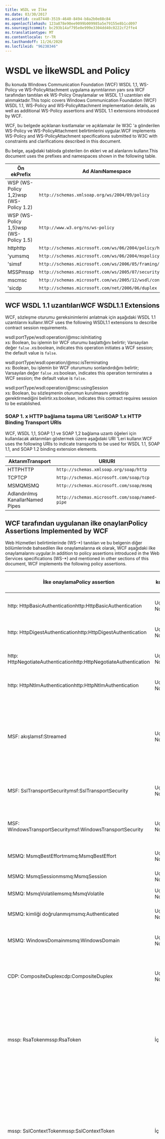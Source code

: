 ```yaml
---
title: WSDL ve İlke
ms.date: 03/30/2017
ms.assetid: cea87440-3519-4640-8494-b8a2b0e88c84
ms.openlocfilehash: 123a878e90ee9099b009985a5e79155e8b1cd097
ms.sourcegitcommit: bc293b14af795e0e999e3304dd40c0222cf2ffe4
ms.translationtype: MT
ms.contentlocale: tr-TR
ms.lasthandoff: 11/26/2020
ms.locfileid: "96238346"
---
```

# <a name="wsdl-and-policy"></a><span data-ttu-id="742f1-102">WSDL ve İlke</span><span class="sxs-lookup"><span data-stu-id="742f1-102">WSDL and Policy</span></span>

<span data-ttu-id="742f1-103">Bu konuda Windows Communication Foundation (WCF) WSDL 1,1, WS-Policy ve WS-PolicyAttachment uygulama ayrıntılarının yanı sıra WCF tarafından tanıtılan ek WS-Policy Onaylamalar ve WSDL 1,1 uzantıları ele alınmaktadır.</span><span class="sxs-lookup"><span data-stu-id="742f1-103">This topic covers Windows Communication Foundation (WCF) WSDL 1.1, WS-Policy and WS-PolicyAttachment implementation details, as well as additional WS-Policy assertions and WSDL 1.1 extensions introduced by WCF.</span></span>  
  
 <span data-ttu-id="742f1-104">WCF, bu belgede açıklanan kısıtlamalar ve açıklamalar ile W3C 'a gönderilen WS-Policy ve WS-PolicyAttachment belirtimlerini uygular.</span><span class="sxs-lookup"><span data-stu-id="742f1-104">WCF implements WS-Policy and WS-PolicyAttachment specifications submitted to W3C with constraints and clarifications described in this document.</span></span>  
  
 <span data-ttu-id="742f1-105">Bu belge, aşağıdaki tabloda gösterilen ön ekleri ve ad alanlarını kullanır.</span><span class="sxs-lookup"><span data-stu-id="742f1-105">This document uses the prefixes and namespaces shown in the following table.</span></span>  
  
|<span data-ttu-id="742f1-106">Ön ek</span><span class="sxs-lookup"><span data-stu-id="742f1-106">Prefix</span></span>|<span data-ttu-id="742f1-107">Ad Alanı</span><span class="sxs-lookup"><span data-stu-id="742f1-107">Namespace</span></span>|  
|------------|---------------|  
|<span data-ttu-id="742f1-108">WSP (WS-Policy 1,2)</span><span class="sxs-lookup"><span data-stu-id="742f1-108">wsp (WS-Policy 1.2)</span></span>|`http://schemas.xmlsoap.org/ws/2004/09/policy`|  
|<span data-ttu-id="742f1-109">WSP (WS-Policy 1,5)</span><span class="sxs-lookup"><span data-stu-id="742f1-109">wsp (WS-Policy 1.5)</span></span>|`http://www.w3.org/ns/ws-policy`|  
|<span data-ttu-id="742f1-110">http</span><span class="sxs-lookup"><span data-stu-id="742f1-110">http</span></span>|`http://schemas.microsoft.com/ws/06/2004/policy/http`|  
|<span data-ttu-id="742f1-111">'yu</span><span class="sxs-lookup"><span data-stu-id="742f1-111">msmq</span></span>|`http://schemas.microsoft.com/ws/06/2004/mspolicy/msmq`|  
|<span data-ttu-id="742f1-112">'si</span><span class="sxs-lookup"><span data-stu-id="742f1-112">msf</span></span>|`http://schemas.microsoft.com/ws/2006/05/framing/policy`|  
|<span data-ttu-id="742f1-113">MSSP</span><span class="sxs-lookup"><span data-stu-id="742f1-113">mssp</span></span>|`http://schemas.microsoft.com/ws/2005/07/securitypolicy`|  
|<span data-ttu-id="742f1-114">msc</span><span class="sxs-lookup"><span data-stu-id="742f1-114">msc</span></span>|`http://schemas.microsoft.com/ws/2005/12/wsdl/contract`|  
|<span data-ttu-id="742f1-115">'si</span><span class="sxs-lookup"><span data-stu-id="742f1-115">cdp</span></span>|`http://schemas.microsoft.com/net/2006/06/duplex`|  
  
## <a name="wcf-wsdl11-extensions"></a><span data-ttu-id="742f1-116">WCF WSDL 1.1 uzantıları</span><span class="sxs-lookup"><span data-stu-id="742f1-116">WCF WSDL1.1 Extensions</span></span>  

 <span data-ttu-id="742f1-117">WCF, sözleşme oturumu gereksinimlerini anlatmak için aşağıdaki WSDL 1.1 uzantılarını kullanır.</span><span class="sxs-lookup"><span data-stu-id="742f1-117">WCF uses the following WSDL1.1 extensions to describe contract session requirements.</span></span>  
  
 wsdl:portType/wsdl:operation/@msc:isInitiating  
 <span data-ttu-id="742f1-118">xs: Boolean, bu işlemin bir WCF oturumu başlattığını belirtir; Varsayılan değer `false` .</span><span class="sxs-lookup"><span data-stu-id="742f1-118">xs:boolean, indicates this operation initiates a WCF session; the default value is `false`.</span></span>  
  
 wsdl:portType/wsdl:operation/@msc:isTerminating  
 <span data-ttu-id="742f1-119">xs: Boolean, bu işlemin bir WCF oturumunu sonlandırdığını belirtir; Varsayılan değer `false` .</span><span class="sxs-lookup"><span data-stu-id="742f1-119">xs:boolean, indicates this operation terminates a WCF session; the default value is `false`.</span></span>  
  
 wsdl:portType/wsdl:operation/@msc:usingSession  
 <span data-ttu-id="742f1-120">xs: Boolean, bu sözleşmenin oturumun kurulmasını gerektirip gerektirmediğini belirtir.</span><span class="sxs-lookup"><span data-stu-id="742f1-120">xs:boolean, indicates this contract requires session to be established.</span></span>  
  
### <a name="soap-1x-http-binding-transport-uris"></a><span data-ttu-id="742f1-121">SOAP 1. x HTTP bağlama taşıma URI 'Leri</span><span class="sxs-lookup"><span data-stu-id="742f1-121">SOAP 1.x HTTP Binding Transport URIs</span></span>  

 <span data-ttu-id="742f1-122">WCF, WSDL 1,1, SOAP 1,1 ve SOAP 1,2 bağlama uzantı öğeleri için kullanılacak aktarımları göstermek üzere aşağıdaki URI 'Leri kullanır.</span><span class="sxs-lookup"><span data-stu-id="742f1-122">WCF uses the following URIs to indicate transports to be used for WSDL 1.1, SOAP 1.1, and SOAP 1.2 binding extension elements.</span></span>  
  
|<span data-ttu-id="742f1-123">Aktarım</span><span class="sxs-lookup"><span data-stu-id="742f1-123">Transport</span></span>|<span data-ttu-id="742f1-124">URI</span><span class="sxs-lookup"><span data-stu-id="742f1-124">URI</span></span>|  
|---------------|---------|  
|<span data-ttu-id="742f1-125">HTTP</span><span class="sxs-lookup"><span data-stu-id="742f1-125">HTTP</span></span>|`http://schemas.xmlsoap.org/soap/http`|  
|<span data-ttu-id="742f1-126">TCP</span><span class="sxs-lookup"><span data-stu-id="742f1-126">TCP</span></span>|`http://schemas.microsoft.com/soap/tcp`|  
|<span data-ttu-id="742f1-127">MSMQ</span><span class="sxs-lookup"><span data-stu-id="742f1-127">MSMQ</span></span>|`http://schemas.microsoft.com/soap/msmq`|  
|<span data-ttu-id="742f1-128">Adlandırılmış Kanallar</span><span class="sxs-lookup"><span data-stu-id="742f1-128">Named Pipes</span></span>|`http://schemas.microsoft.com/soap/named-pipe`|  
  
## <a name="policy-assertions-implemented-by-wcf"></a><span data-ttu-id="742f1-129">WCF tarafından uygulanan ilke onayları</span><span class="sxs-lookup"><span data-stu-id="742f1-129">Policy Assertions Implemented by WCF</span></span>  

 <span data-ttu-id="742f1-130">Web Hizmetleri belirtimlerinde (WS-\*) tanıtılan ve bu belgenin diğer bölümlerinde bahsedilen ilke onaylamalarına ek olarak, WCF aşağıdaki ilke onaylamalarını uygular.</span><span class="sxs-lookup"><span data-stu-id="742f1-130">In addition to policy assertions introduced in the Web Services specifications (WS-\*) and mentioned in other sections of this document, WCF implements the following policy assertions.</span></span>  
  
|<span data-ttu-id="742f1-131">İlke onaylama</span><span class="sxs-lookup"><span data-stu-id="742f1-131">Policy assertion</span></span>|<span data-ttu-id="742f1-132">İlke konusu</span><span class="sxs-lookup"><span data-stu-id="742f1-132">Policy subject</span></span>|<span data-ttu-id="742f1-133">Açıklama</span><span class="sxs-lookup"><span data-stu-id="742f1-133">Description</span></span>|  
|----------------------|--------------------|-----------------|  
|<span data-ttu-id="742f1-134">http: HttpBasicAuthentication</span><span class="sxs-lookup"><span data-stu-id="742f1-134">http:HttpBasicAuthentication</span></span>|<span data-ttu-id="742f1-135">Uç Nokta</span><span class="sxs-lookup"><span data-stu-id="742f1-135">Endpoint</span></span>|<span data-ttu-id="742f1-136">Uç nokta HTTP temel kimlik doğrulaması kullanıyor.</span><span class="sxs-lookup"><span data-stu-id="742f1-136">Endpoint uses HTTP Basic Authentication.</span></span>|  
|<span data-ttu-id="742f1-137">http: HttpDigestAuthentication</span><span class="sxs-lookup"><span data-stu-id="742f1-137">http:HttpDigestAuthentication</span></span>|<span data-ttu-id="742f1-138">Uç Nokta</span><span class="sxs-lookup"><span data-stu-id="742f1-138">Endpoint</span></span>|<span data-ttu-id="742f1-139">Uç nokta HTTP Özet kimlik doğrulamasını kullanır.</span><span class="sxs-lookup"><span data-stu-id="742f1-139">Endpoint uses HTTP Digest Authentication.</span></span>|  
|<span data-ttu-id="742f1-140">http: HttpNegotiateAuthentication</span><span class="sxs-lookup"><span data-stu-id="742f1-140">http:HttpNegotiateAuthentication</span></span>|<span data-ttu-id="742f1-141">Uç Nokta</span><span class="sxs-lookup"><span data-stu-id="742f1-141">Endpoint</span></span>|<span data-ttu-id="742f1-142">Uç nokta HTTP anlaşma kimlik doğrulamasını kullanır.</span><span class="sxs-lookup"><span data-stu-id="742f1-142">Endpoint uses HTTP Negotiate Authentication.</span></span>|  
|<span data-ttu-id="742f1-143">http: HttpNtlmAuthentication</span><span class="sxs-lookup"><span data-stu-id="742f1-143">http:HttpNtlmAuthentication</span></span>|<span data-ttu-id="742f1-144">Uç Nokta</span><span class="sxs-lookup"><span data-stu-id="742f1-144">Endpoint</span></span>|<span data-ttu-id="742f1-145">Uç nokta HTTP NTLM kimlik doğrulamasını kullanır.</span><span class="sxs-lookup"><span data-stu-id="742f1-145">Endpoint uses HTTP NTLM Authentication.</span></span>|  
|<span data-ttu-id="742f1-146">MSF: akışla</span><span class="sxs-lookup"><span data-stu-id="742f1-146">msf:Streamed</span></span>|<span data-ttu-id="742f1-147">Uç Nokta</span><span class="sxs-lookup"><span data-stu-id="742f1-147">Endpoint</span></span>|<span data-ttu-id="742f1-148">Uç nokta akış ileti çerçeveleme kullanır.</span><span class="sxs-lookup"><span data-stu-id="742f1-148">Endpoint uses streamed message framing.</span></span> <span data-ttu-id="742f1-149">Bu onaylama, TCP ve adlandırılmış kanallar gibi aktarımlar için sunulan Ileti çerçeveleme protokolüyle birlikte kullanılır.</span><span class="sxs-lookup"><span data-stu-id="742f1-149">This assertion is used with the Message Framing protocol provided for transports such as TCP, and named pipes.</span></span>|  
|<span data-ttu-id="742f1-150">MSF: SslTransportSecurity</span><span class="sxs-lookup"><span data-stu-id="742f1-150">msf:SslTransportSecurity</span></span>|<span data-ttu-id="742f1-151">Uç Nokta</span><span class="sxs-lookup"><span data-stu-id="742f1-151">Endpoint</span></span>|<span data-ttu-id="742f1-152">Uç nokta, ileti çerçevelemesi ile Aktarım Katmanı Güvenliği 'ni (TLS) kullanır.</span><span class="sxs-lookup"><span data-stu-id="742f1-152">Endpoint uses transport-layer security (TLS) with message framing.</span></span>|  
|<span data-ttu-id="742f1-153">MSF: WindowsTransportSecurity</span><span class="sxs-lookup"><span data-stu-id="742f1-153">msf:WindowsTransportSecurity</span></span>|<span data-ttu-id="742f1-154">Uç Nokta</span><span class="sxs-lookup"><span data-stu-id="742f1-154">Endpoint</span></span>|<span data-ttu-id="742f1-155">Uç noktası, ileti çerçevelemesi ile güvenlik sağlayıcısı anlaşmasını (SPNEGO) kullanır.</span><span class="sxs-lookup"><span data-stu-id="742f1-155">Endpoint uses Security Provider Negotiation (SPNEGO) with message framing.</span></span>|  
|<span data-ttu-id="742f1-156">MSMQ: MsmqBestEffort</span><span class="sxs-lookup"><span data-stu-id="742f1-156">msmq:MsmqBestEffort</span></span>|<span data-ttu-id="742f1-157">Uç Nokta</span><span class="sxs-lookup"><span data-stu-id="742f1-157">Endpoint</span></span>|<span data-ttu-id="742f1-158">En iyi çaba garantisi olan MSMQ.</span><span class="sxs-lookup"><span data-stu-id="742f1-158">MSMQ with best-effort guarantees.</span></span>|  
|<span data-ttu-id="742f1-159">MSMQ: MsmqSession</span><span class="sxs-lookup"><span data-stu-id="742f1-159">msmq:MsmqSession</span></span>|<span data-ttu-id="742f1-160">Uç Nokta</span><span class="sxs-lookup"><span data-stu-id="742f1-160">Endpoint</span></span>|<span data-ttu-id="742f1-161">Oturum garantisi olan MSMQ.</span><span class="sxs-lookup"><span data-stu-id="742f1-161">MSMQ with Session guarantees.</span></span>|  
|<span data-ttu-id="742f1-162">MSMQ: MsmqVolatile</span><span class="sxs-lookup"><span data-stu-id="742f1-162">msmq:MsmqVolatile</span></span>|<span data-ttu-id="742f1-163">Uç Nokta</span><span class="sxs-lookup"><span data-stu-id="742f1-163">Endpoint</span></span>|<span data-ttu-id="742f1-164">MSMQ geçici.</span><span class="sxs-lookup"><span data-stu-id="742f1-164">MSMQ Volatile.</span></span>|  
|<span data-ttu-id="742f1-165">MSMQ: kimliği doğrulanmış</span><span class="sxs-lookup"><span data-stu-id="742f1-165">msmq:Authenticated</span></span>|<span data-ttu-id="742f1-166">Uç Nokta</span><span class="sxs-lookup"><span data-stu-id="742f1-166">Endpoint</span></span>|<span data-ttu-id="742f1-167">Kimlik doğrulaması MSMQ taşıması ile kullanılır.</span><span class="sxs-lookup"><span data-stu-id="742f1-167">Authentication is used with MSMQ transport.</span></span>|  
|<span data-ttu-id="742f1-168">MSMQ: WindowsDomain</span><span class="sxs-lookup"><span data-stu-id="742f1-168">msmq:WindowsDomain</span></span>|<span data-ttu-id="742f1-169">Uç Nokta</span><span class="sxs-lookup"><span data-stu-id="742f1-169">Endpoint</span></span>|<span data-ttu-id="742f1-170">MSMQ Windows etki alanı kimlik doğrulamasını kullanır.</span><span class="sxs-lookup"><span data-stu-id="742f1-170">MSMQ uses Windows Domain authentication.</span></span>|  
|<span data-ttu-id="742f1-171">CDP: CompositeDuplex</span><span class="sxs-lookup"><span data-stu-id="742f1-171">cdp:CompositeDuplex</span></span>|<span data-ttu-id="742f1-172">Uç Nokta</span><span class="sxs-lookup"><span data-stu-id="742f1-172">Endpoint</span></span>|<span data-ttu-id="742f1-173">Uç nokta, gelen ve giden iletilerde iki ayrı convera aktarım bağlantısı kullanır.</span><span class="sxs-lookup"><span data-stu-id="742f1-173">Endpoint uses two separate converse transport connections for in and out messages.</span></span>|  
|<span data-ttu-id="742f1-174">mssp: RsaToken</span><span class="sxs-lookup"><span data-stu-id="742f1-174">mssp:RsaToken</span></span>|<span data-ttu-id="742f1-175">İç İçe</span><span class="sxs-lookup"><span data-stu-id="742f1-175">Nested</span></span>|<span data-ttu-id="742f1-176">RSA anahtar belirteci onaylama.</span><span class="sxs-lookup"><span data-stu-id="742f1-176">RSA key token assertion.</span></span> <span data-ttu-id="742f1-177">Bu gereksinim, genellikle bir onaylama imzasında anahtar bilgisinin bir parçası olarak doğrudan seri hale getirilen bir RSA anahtarı tarafından karşılanır.</span><span class="sxs-lookup"><span data-stu-id="742f1-177">This requirement is typically satisfied by an RSA key serialized directly as part of the key information in an endorsing signature.</span></span>|  
|<span data-ttu-id="742f1-178">mssp: SslContextToken</span><span class="sxs-lookup"><span data-stu-id="742f1-178">mssp:SslContextToken</span></span>|<span data-ttu-id="742f1-179">İç İçe</span><span class="sxs-lookup"><span data-stu-id="742f1-179">Nested</span></span>|<span data-ttu-id="742f1-180">WS-Trust kullanılarak ikili TLS el sıkışması kullanılarak elde edilen bir SecurityContextToken gerektirir.</span><span class="sxs-lookup"><span data-stu-id="742f1-180">Requires that a SecurityContextToken obtained using binary TLS handshake using WS-Trust be used.</span></span> <span data-ttu-id="742f1-181">İç içe onaylama işlemleri şunlardır: SP: RequireDerivedKeys, mssp: MustNotSendCancel, mssp: RequireClientCertificate.</span><span class="sxs-lookup"><span data-stu-id="742f1-181">Nested assertions include: sp:RequireDerivedKeys, mssp:MustNotSendCancel, mssp:RequireClientCertificate.</span></span>|  
|<span data-ttu-id="742f1-182">mssp: MustNotSendCancel</span><span class="sxs-lookup"><span data-stu-id="742f1-182">mssp:MustNotSendCancel</span></span>|<span data-ttu-id="742f1-183">İç İçe</span><span class="sxs-lookup"><span data-stu-id="742f1-183">Nested</span></span>|<span data-ttu-id="742f1-184">Belirli bir SecurityContextToken veren için Iptal bağlamayı [WS-Trust, WS-SC] kullanan bir istek güvenlik belirteci (RST) istek iletisi (WS-Trust]) için bir gereksinim belirtir.</span><span class="sxs-lookup"><span data-stu-id="742f1-184">Specifies a requirement that a request security token (RST) request messages [WS-Trust] using the Cancel binding [WS-Trust, WS-SC] not be sent to the issuer of a given SecurityContextToken.</span></span> <span data-ttu-id="742f1-185">Bu onay varsa, bu tür istek iletileri veren 'e gönderilmemelidir.</span><span class="sxs-lookup"><span data-stu-id="742f1-185">If this assertion is present, then such request messages must not be sent to the issuer.</span></span> <span data-ttu-id="742f1-186">Bu onaylama yoksa, bu tür istek iletileri verene gönderilebilir.</span><span class="sxs-lookup"><span data-stu-id="742f1-186">If this assertion is not present, then such request messages can be sent to the issuer.</span></span>|  
|<span data-ttu-id="742f1-187">mssp: RequireClientCertificate</span><span class="sxs-lookup"><span data-stu-id="742f1-187">mssp:RequireClientCertificate</span></span>|<span data-ttu-id="742f1-188">İç İçe</span><span class="sxs-lookup"><span data-stu-id="742f1-188">Nested</span></span>|<span data-ttu-id="742f1-189">Bu isteğe bağlı öğe, TLSNEGO protokolünün bir parçası olarak bir istemci sertifikasının sağlanması gereksinimini belirtir.</span><span class="sxs-lookup"><span data-stu-id="742f1-189">This optional element specifies a requirement for a client certificate to be provided as part of the TLSNEGO protocol.</span></span> <span data-ttu-id="742f1-190">Bu onay varsa, bir istemci sertifikasının sağlanması gerekir.</span><span class="sxs-lookup"><span data-stu-id="742f1-190">If this assertion is present, then a client certificate must be provided.</span></span> <span data-ttu-id="742f1-191">Bu onaylama yoksa, bir istemci sertifikasının sağlanması gerekir.</span><span class="sxs-lookup"><span data-stu-id="742f1-191">If this assertion is not present, then a client certificate must not be provided.</span></span> <span data-ttu-id="742f1-192">Bu onaylama, mssp: SslContextToken dışında kullanılmamalıdır.</span><span class="sxs-lookup"><span data-stu-id="742f1-192">This assertion must not be used outside of mssp:SslContextToken.</span></span>|  
  
## <a name="see-also"></a><span data-ttu-id="742f1-193">Ayrıca bkz.</span><span class="sxs-lookup"><span data-stu-id="742f1-193">See also</span></span>

- [<span data-ttu-id="742f1-194">Özel WSDL Yayımı</span><span class="sxs-lookup"><span data-stu-id="742f1-194">Custom WSDL Publication</span></span>](../samples/custom-wsdl-publication.md)
- [<span data-ttu-id="742f1-195">Nasıl yapılır: Özel WSDL Dışarı Aktarma</span><span class="sxs-lookup"><span data-stu-id="742f1-195">How to: Export Custom WSDL</span></span>](../extending/how-to-export-custom-wsdl.md)
- [<span data-ttu-id="742f1-196">Nasıl yapılır: Özel WSDL İçeri Aktarma</span><span class="sxs-lookup"><span data-stu-id="742f1-196">How to: Import Custom WSDL</span></span>](../extending/how-to-import-custom-wsdl.md)
